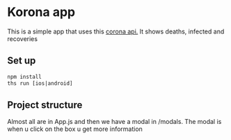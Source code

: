 # Korona app
This is a simple app that uses this <a href="https://api.covid19api.com/summary">corona api.</a>
It shows deaths, infected and recoveries

## Set up
```html
npm install
ths run [ios|android]
```

## Project structure

Almost all are in App.js and then we have a modal in /modals. The modal is when u click on the box u get more information

